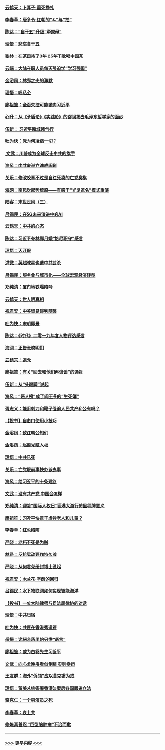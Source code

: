 #### [云鹤天：卜算子‧垂死挣扎](../pages/nsc993/n11739956.md?t=12240601) 
#### [李春草：唐多令‧红朝的“斗”与“拍”](../pages/nsc993/n11739830.md?t=12240601) 
#### [陈达：“自干五”升级“牵妨母”](../pages/nsc993/n11739724.md?t=12240601) 
#### [理悟：悲哀自干五](../pages/nsc993/n11739547.md?t=12240601) 
#### [张林：在茶园待了3年 25年不敢喝中国茶](../pages/nsc993/n11739240.md?t=12240601) 
#### [云端：大陆在职人员每天强迫学“学习强国”](../pages/nsc993/n11738735.md?t=12240601) 
#### [金浴凤：林郑之夫的渊默](../pages/nsc993/n11737735.md?t=12240601) 
#### [理悟：叹私企](../pages/nsc993/n11737715.md?t=12240601) 
#### [廖祖笙：全面失控可能袭向习近平](../pages/nsc993/n11737704.md?t=12240601) 
#### [心升：从《矛盾论》《实践论》的谬误揭去毛泽东哲学家的面纱](../pages/nsc993/n11736962.md?t=12240601) 
#### [伍新： 习近平赌城赌气行](../pages/nsc993/n11736929.md?t=12240601) 
#### [吐为快：党为何凌蹈一切？](../pages/nsc993/n11736915.md?t=12240601) 
#### [ 文武：川普成为全球反击中共的旗手](../pages/nsc993/n11736882.md?t=12240601) 
#### [海风：中共废港立澳成闹剧](../pages/nsc993/n11735857.md?t=12240601) 
#### [关乐：修改校章不过是自往死凑的亡党臭棋](../pages/nsc993/n11735097.md?t=12240601) 
#### [海网：南风吹起势燎原——有感于“光复茂名”模式重演](../pages/nsc993/n11732308.md?t=12240601) 
#### [陆客：末世民风（三）](../pages/nsc993/n11732211.md?t=12240601) 
#### [吕锡民：在5G未来演进中的AI](../pages/nsc993/n11730010.md?t=12240601) 
#### [云鹤天：中共的心态](../pages/nsc993/n11729906.md?t=12240601) 
#### [陈达：习近平夸林郑月娥“恪尽职守”感言](../pages/nsc993/n11729881.md?t=12240601) 
#### [理悟：天开眼](../pages/nsc993/n11729699.md?t=12240601) 
#### [洪微：英超球星也遭中共封杀](../pages/nsc993/n11727243.md?t=12240601) 
#### [吕锡民：服务业与城市化——全球宏观经济转型](../pages/nsc993/n11725845.md?t=12240601) 
#### [郑纯清：厦门地铁塌陷吟](../pages/nsc993/n11725813.md?t=12240601) 
#### [云鹤天：世人明真相](../pages/nsc993/n11725621.md?t=12240601) 
#### [祝君安：中美贸易谈判随感](../pages/nsc993/n11725609.md?t=12240601) 
#### [吐为快：末朝即景](../pages/nsc993/n11723365.md?t=12240601) 
#### [陈达：《时代》二零一九年度人物评选感言](../pages/nsc993/n11723337.md?t=12240601) 
#### [海网：正告张晓明们](../pages/nsc993/n11723228.md?t=12240601) 
#### [云鹤天：退党](../pages/nsc993/n11723056.md?t=12240601) 
#### [廖祖笙：有关“回去和他们再谈谈”的通报](../pages/nsc993/n11722442.md?t=12240601) 
#### [伍新：从“头踢脚”说起](../pages/nsc993/n11722429.md?t=12240601) 
#### [海风：“恶人榜”成了阎王爷的“生死簿”](../pages/nsc993/n11722272.md?t=12240601) 
#### [胥志义：能用剌刀和鞭子强迫人民共产和公有吗？](../pages/nsc993/n11720569.md?t=12240601) 
#### [【投书】自由门使用小技巧](../pages/nsc993/n11720180.md?t=12240601) 
#### [金浴凤：致红朝公知们](../pages/nsc993/n11720563.md?t=12240601) 
#### [金浴凤：赵国党赋人权](../pages/nsc993/n11720533.md?t=12240601) 
#### [理悟：中共已死](../pages/nsc993/n11720233.md?t=12240601) 
#### [关乐：亡党眼前事快办该办事](../pages/nsc993/n11719160.md?t=12240601) 
#### [海风：给习近平的十条建议](../pages/nsc993/n11717616.md?t=12240601) 
#### [文武：没有共产党 中国会怎样](../pages/nsc993/n11717584.md?t=12240601) 
#### [郑纯清：迎接“国际人权日”香港大游行的里程牌意义](../pages/nsc993/n11717417.md?t=12240601) 
#### [廖祖笙：习近平快意于虐待老人和儿童？](../pages/nsc993/n11715313.md?t=12240601) 
#### [李春草：红色陷阱](../pages/nsc993/n11715029.md?t=12240601) 
#### [严晓：老朽不死是为贼](../pages/nsc993/n11712910.md?t=12240601) 
#### [林忌：反抗运动要作持久战](../pages/nsc993/n11712623.md?t=12240601) 
#### [严晓：从何君尧册封博士说起](../pages/nsc993/n11712465.md?t=12240601) 
#### [祝君安：木兰花·辛酸的回归](../pages/nsc993/n11712381.md?t=12240601) 
#### [吕锡民：水下物联网如何实现智能海洋](../pages/nsc993/n11711158.md?t=12240601) 
#### [【投书】一位大陆律师与司法局律协的对话](../pages/nsc993/n11709675.md?t=12240601) 
#### [理悟：中共归宿](../pages/nsc993/n11710059.md?t=12240601) 
#### [吐为快：共匪在香港秀道德](../pages/nsc993/n11709979.md?t=12240601) 
#### [岳横：诡秘角落里的另类“语言”](../pages/nsc993/n11709792.md?t=12240601) 
#### [廖祖笙：或为白卷先生习近平](../pages/nsc993/n11708330.md?t=12240601) 
#### [文武：向心孟晚舟看似倒楣 实则幸运](../pages/nsc993/n11708236.md?t=12240601) 
#### [王友群：海外“侨领”应以黄克锵为戒](../pages/nsc993/n11706176.md?t=12240601) 
#### [理悟：贺美总统签署香港法案后各国跟进立法](../pages/nsc993/n11706853.md?t=12240601) 
#### [骆克仁：一个男演员之死](../pages/nsc993/n11706677.md?t=12240601) 
#### [李春草：哀土共](../pages/nsc993/n11706255.md?t=12240601) 
#### [修炼真善忍 “巨型脑肿瘤”不治而愈](../pages/nsc993/n11705340.md?t=12240601) 

----
#### [ >>> 更早内容 <<< ](../indexes/nsc993-earlier.md)
